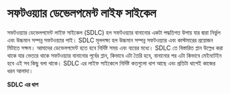 # সফটওয়্যার ডেভেলপমেন্ট লাইফ সাইকেল
সফটওয়্যার ডেভেলপমেন্ট লাইফ সাইকেল (SDLC) হল সফটওয়্যার বানানোর একটা পদ্ধতিগত উপায় যার দ্বারা নির্ভুল এবং উচ্চমান সম্পন্ন সফটওয়্যার পাই। SDLC মূললক্ষ্য হল উচ্চমান সম্পন্ন সফটওয়্যার এবং কাস্টমারের প্রয়োজন মিটাতে সক্ষম। আমাদের ডেভেলপমেন্ট হতে হবে নির্দিষ্ট সময় এবং ব্যয়ের মধ্যে। SDLC তে বিস্তারিত প্লান উল্লেখ করা থাকে যার ভেতরে থাকে সফটওয়্যার বানানোর পূর্বের প্লান, কিভাবে এটা তৈরি হবে, বানানোর পর এটা কিভাবে মেইনটেইন হবে এই সব কিছু বলা থাকে। SDLC এর লাইফ সাইকেলে নির্দিষ্ট কতগুলো ধাপ আছে এবং প্রতিটা ধাপেই কাজের ধরন আলাদা।                       

**SDLC এর ধাপ**

